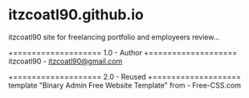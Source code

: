 # itzcoatl90.github.io
itzcoatl90 site for freelancing portfolio and employeers review...

+===================
  1.0 - Author
+===================
itzcoatl90 - itzcoatl90@gmail.com

+===================
  2.0 - Reused
+===================
template "Binary Admin Free Website Template" from - Free-CSS.com


